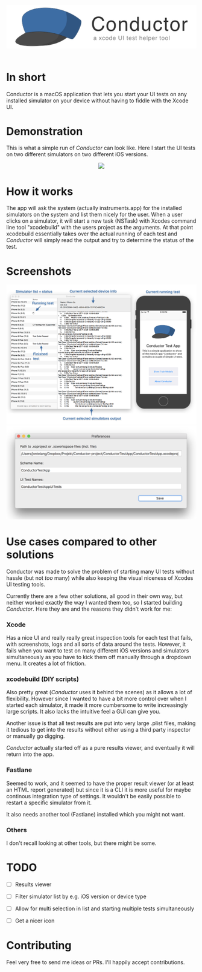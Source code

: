 <div style="text-align:center;"><img src ="Metadata/readme-graphics.png" /></div>
<br/>

# In short
Conductor is a macOS application that lets you start your UI tests on any installed simulator on your device without having to fiddle with the Xcode UI.


# Demonstration
This is what a simple run of _Conductor_ can look like. Here I start the UI tests on two different simulators on two different iOS versions.

<div style="text-align:center;"><img src ="Metadata/gif.gif" /></div>


# How it works

The app will ask the system (actually instruments.app) for the installed simulators on the system and list them nicely for the user. When a user clicks on a simulator, it will start a new task (NSTask) with Xcodes command line tool "xcodebuild" with the users project as the arguments. At that point xcodebuild essentially takes over the actual running of each test and _Conductor_ will simply read the output and try to determine the status of the test.

# Screenshots

<div style="text-align:center;"><img src ="Metadata/overview.png" /></div>

<div style="text-align:center;"><img src ="Metadata/preferences.png" /></div>


# Use cases compared to other solutions

Conductor was made to solve the problem of starting many UI tests without hassle (but not _too_ many) while also keeping the visual niceness of Xcodes UI testing tools.

Currently there are a few other solutions, all good in their own way, but neither worked exactly the way I wanted them too, so I started building _Conductor_. Here they are and the reasons they didn't work for me:

### Xcode 
Has a nice UI and really really great inspection tools for each test that fails, with screenshots, logs and all sorts of data around the tests. However, it fails when you want to test on many different iOS versions and simulators simultaneously as you have to kick them off manually through a dropdown menu. It creates a lot of friction.

### xcodebuild (DIY scripts)
Also pretty great (_Conductor_ uses it behind the scenes) as it allows a lot of flexibility. However since I wanted to have a bit more control over when I started each simulator, it made it more cumbersome to write increasingly large scripts. It also lacks the intuitive feel a GUI can give you. 

Another issue is that all test results are put into very large .plist files, making it tedious to get into the results without either using a third party inspector or manually go digging.

_Conductor_ actually started off as a pure results viewer, and eventually it will return into the app.

### Fastlane
Seemed to work, and it seemed to have the proper result viewer (or at least an HTML report generated) but since it is a CLI it is more useful for maybe continous integration type of settings. It wouldn't be easily possible to restart a specific simulator from it.

It also needs another tool (Fastlane) installed which you might not want.

### Others
I don't recall looking at other tools, but there might be some.

# TODO

- [ ] Results viewer

- [ ] Filter simulator list by e.g. iOS version or device type

- [ ] Allow for multi selection in list and starting multiple tests simultaneously

- [ ] Get a nicer icon

# Contributing

Feel very free to send me ideas or PRs. I'll happily accept contributions.
